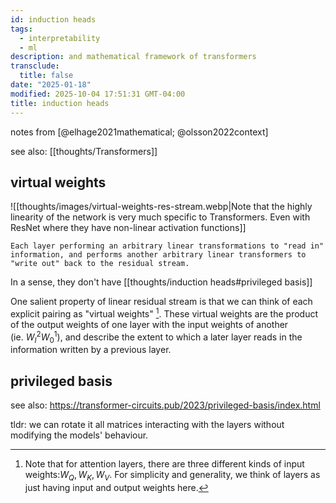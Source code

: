```yaml
---
id: induction heads
tags:
  - interpretability
  - ml
description: and mathematical framework of transformers
transclude:
  title: false
date: "2025-01-18"
modified: 2025-10-04 17:51:31 GMT-04:00
title: induction heads
---
```


notes from [@elhage2021mathematical; @olsson2022context]

see also: [[thoughts/Transformers]]

## virtual weights

![[thoughts/images/virtual-weights-res-stream.webp|Note that the highly linearity of the network is very much specific to Transformers. Even with ResNet where they have non-linear activation functions]]

```sms
Each layer performing an arbitrary linear transformations to "read in" information, and performs another arbitrary linear transformers to "write out" back to the residual stream.
```

In a sense, they don't have [[thoughts/induction heads#privileged basis]]

One salient property of linear residual stream is that we can think of each explicit pairing as "virtual weights" [^attention]. These virtual weights are the product of the output weights of one layer with the input weights of another (ie. $W^2_{I}W_{0}^1$), and describe the extent to which a later layer reads in the information written by a previous layer.

[^attention]: Note that for attention layers, there are three different kinds of input weights:$W_{Q}, W_{K}, W_{V}$. For simplicity and generality, we think of layers as just having input and output weights here.

## privileged basis

see also: https://transformer-circuits.pub/2023/privileged-basis/index.html

tldr: we can rotate it all matrices interacting with the layers without modifying the models' behaviour.
